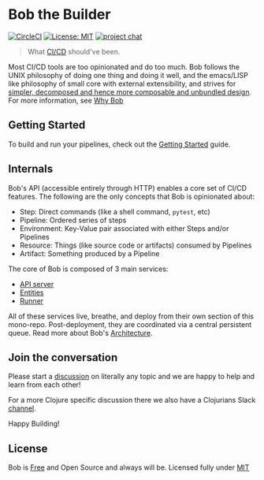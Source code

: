 # Bob the Builder

[![CircleCI](https://circleci.com/gh/bob-cd/bob/tree/main.svg?style=svg)](https://circleci.com/gh/bob-cd/bob/tree/main)
[![License: MIT](https://img.shields.io/badge/license-MIT-blue.svg)](https://opensource.org/licenses/MIT)
[![project chat](https://img.shields.io/badge/slack-join_chat-brightgreen.svg)](https://clojurians.slack.com/messages/CPBAYJJF6)

> What [CI/CD](https://en.wikipedia.org/wiki/CI/CD) should've been.

Most CI/CD tools are too opinionated and do too much. Bob follows the UNIX philosophy of doing one thing and doing it well, and the emacs/LISP like philosophy of small core with external extensibility, and strives for [simpler, decomposed and hence more composable and unbundled design](https://www.youtube.com/watch?v=MCZ3YgeEUPg). For more information, see [Why Bob](https://bob-cd.github.io/pages/why-bob.html)

## Getting Started
To build and run your pipelines, check out the [Getting Started](https://bob-cd.github.io/pages/getting-started.html) guide.

## Internals

Bob's API (accessible entirely through HTTP) enables a core set of CI/CD features. The following are the only concepts that Bob is opinionated about:
  - Step: Direct commands (like a shell command, `pytest`, etc)
  - Pipeline: Ordered series of steps
  - Environment: Key-Value pair associated with either Steps and/or Pipelines
  - Resource: Things (like source code or artifacts) consumed by Pipelines
  - Artifact: Something produced by a Pipeline

The core of Bob is composed of 3 main services:
- [API server](/apiserver)
- [Entities](/entities)
- [Runner](/runner)

All of these services live, breathe, and deploy from their own section of this mono-repo. Post-deployment, they are coordinated via a central persistent queue. Read more about Bob's [Architecture](https://bob-cd.github.io/pages/architecture.html).

## Join the conversation
Please start a [discussion](https://github.com/bob-cd/bob/discussions) on literally any topic and we are happy to help and learn from each other!

For a more Clojure specific discussion there we also have a Clojurians Slack [channel](https://clojurians.slack.com/messages/CPBAYJJF6).

Happy Building!

## License
Bob is [Free](https://www.gnu.org/philosophy/free-sw.en.html) and Open Source and always will be. Licensed fully under [MIT](https://opensource.org/licenses/MIT)
